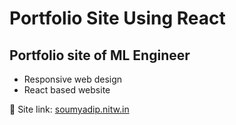 # Portfolio Site Using React 

## Portfolio site of ML Engineer
- Responsive web design
- React based website

🔗 Site link: [soumyadip.nitw.in](https://soumyadip.nitw.in/)
